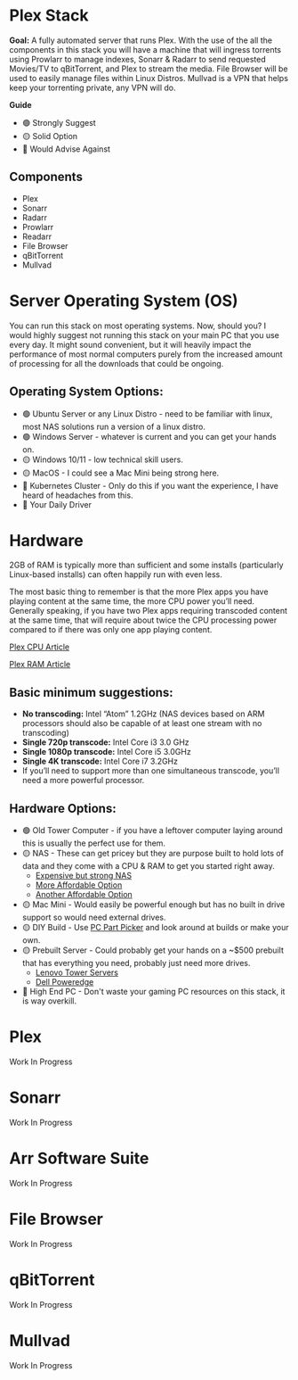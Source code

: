 # Plex Stack

**Goal:** A fully automated server that runs Plex. With the use of the all the components in this stack you will have a machine that will ingress torrents using Prowlarr to manage indexes, Sonarr & Radarr to send requested Movies/TV to qBitTorrent, and Plex to stream the media. File Browser will be used to easily manage files within Linux Distros. Mullvad is a VPN that helps keep your torrenting private, any VPN will do.

**Guide** 

- 🟢 Strongly Suggest
- 🟡 Solid Option
- 🔴 Would Advise Against

## Components 

- Plex 
- Sonarr
- Radarr
- Prowlarr
- Readarr
- File Browser
- qBitTorrent
- Mullvad

# Server Operating System (OS)

You can run this stack on most operating systems. Now, should you? I would highly suggest not running this stack on your main PC that you use every day. It might sound convenient, but it will heavily impact the performance of most normal computers purely from the increased amount of processing for all the downloads that could be ongoing. 

## Operating System Options:

- 🟢 Ubuntu Server or any Linux Distro - need to be familiar with linux, most NAS solutions run a version of a linux distro.
- 🟢 Windows Server - whatever is current and you can get your hands on.
- 🟡 Windows 10/11 - low technical skill users.
- 🟡 MacOS - I could see a Mac Mini being strong here.
- 🔴 Kubernetes Cluster - Only do this if you want the experience, I have heard of headaches from this.
- 🔴 Your Daily Driver 

# Hardware

2GB of RAM is typically more than sufficient and some installs (particularly Linux-based installs) can often happily run with even less.

The most basic thing to remember is that the more Plex apps you have playing content at the same time, the more CPU power you’ll need. Generally speaking, if you have two Plex apps requiring transcoded content at the same time, that will require about twice the CPU processing power compared to if there was only one app playing content.

[Plex CPU Article](https://support.plex.tv/articles/201774043-what-kind-of-cpu-do-i-need-for-my-server/) 

[Plex RAM Article](https://support.plex.tv/articles/200375666-plex-media-server-requirements/#:~:text=In%20general%2C%20Plex%20Media%20Server,other%20things%20on%20the%20computer.)

## Basic minimum suggestions:

- **No transcoding:** Intel “Atom” 1.2GHz (NAS devices based on ARM processors should also be capable of at least one stream with no transcoding)
- **Single 720p transcode:** Intel Core i3 3.0 GHz
- **Single 1080p transcode:** Intel Core i5 3.0GHz
- **Single 4K transcode:** Intel Core i7 3.2GHz
- If you’ll need to support more than one simultaneous transcode, you’ll need a more powerful processor.

## Hardware Options:
- 🟢 Old Tower Computer - if you have a leftover computer laying around this is usually the perfect use for them.
- 🟡 NAS - These can get pricey but they are purpose built to hold lots of data and they come with a CPU & RAM to get you started right away.
  - [Expensive but strong NAS](https://www.amazon.com/QNAP-TVS-672XT-Thunderbolt-10GbE-Slots/dp/B07JNLNHD1)
  - [More Affordable Option](https://www.amazon.com/TERRAMASTER-F2-223-2Bay-NAS-Storage/dp/B0BF4SWHQN/ref=sr_1_2?ascsubtag=wp-us-1367106051858228500-20&geniuslink=true&keywords=TerraMaster+F2-221+NAS&qid=1686596688&sr=8-2&ufe=app_do%3Aamzn1.fos.c3015c4a-46bb-44b9-81a4-dc28e6d374b3)
  - [Another Affordable Option](https://www.amazon.com/Asustor-AS5202T-Inspired-Attached-Dual-Core/dp/B07PW9DV56?tag=pcguide-best-nas-for-plex-20)
- 🟡 Mac Mini - Would easily be powerful enough but has no built in drive support so would need external drives.
- 🟡 DIY Build - Use [PC Part Picker](https://pcpartpicker.com/) and look around at builds or make your own.
- 🟡 Prebuilt Server - Could probably get your hands on a ~$500 prebuilt that has everything you need, probably just need more drives.
  - [Lenovo Tower Servers](https://www.lenovo.com/us/en/c/servers-storage/servers/towers/?orgRef=https%253A%252F%252Fwww.google.com%252F)
  - [Dell Poweredge](https://www.dell.com/en-us/shop/dell-poweredge-servers/sr/servers/tower?appliedRefinements=35986)
- 🔴 High End PC - Don't waste your gaming PC resources on this stack, it is way overkill.

# Plex

Work In Progress

# Sonarr

Work In Progress

# Arr Software Suite

Work In Progress

# File Browser

Work In Progress

# qBitTorrent

Work In Progress

# Mullvad

Work In Progress
